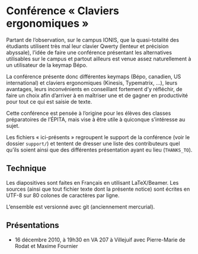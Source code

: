 Conférence « Claviers ergonomiques »
====================================

Partant de l’observation, sur le campus IONIS, que la quasi-totalité des
étudiants utilisent très mal leur clavier Qwerty (lenteur et précision
abyssale), l’idée de faire une conférence présentant les alternatives
utilisables sur le campus et partout ailleurs est venue assez naturellement à
un utilisateur de la keymap Bépo.

La conférence présente donc différentes keymaps (Bépo, canadien, US
international) et claviers ergonomiques (Kinesis, Typematrix, …), leurs
avantages, leurs inconvénients en conseillant fortement d’y réfléchir, de faire
un choix afin d’arriver à en maîtriser une et de gagner en productivité pour
tout ce qui est saisie de texte.

Cette conférence est pensée à l’origine pour les élèves des classes
préparatoires de l’ÉPITA, mais vise à être utile à quiconque s’intéresse au
sujet.

Les fichiers « ici-présents » regroupent le support de la conférence (voir le
dossier `support/`) et tentent de dresser une liste des contributeurs quel
qu’ils soient ainsi que des différentes présentation ayant eu lieu
(`THANKS_TO`).



Technique
---------

Les diapositives sont faites en Français en utilisant LaTeX/Beamer. Les sources
(ainsi que tout fichier texte dont la présente notice) sont écrites en UTF-8
sur 80 colones de caractères par ligne.

L’ensemble est versionné avec git (anciennement mercurial).



Présentations
-------------

-   16 décembre 2010, à 19h30 en VA 207 à Villejuif avec Pierre-Marie de Rodat
    et Maxime Fournier
